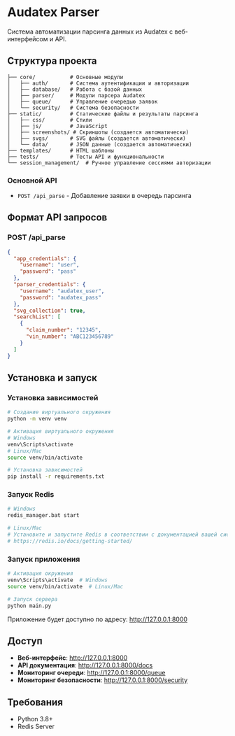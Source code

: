 # Audatex Parser

Система автоматизации парсинга данных из Audatex с веб-интерфейсом и API.

## Структура проекта

```
├── core/           # Основные модули
│   ├── auth/       # Система аутентификации и авторизации
│   ├── database/   # Работа с базой данных
│   ├── parser/     # Модули парсера Audatex
│   ├── queue/      # Управление очередью заявок
│   └── security/   # Система безопасности
├── static/         # Статические файлы и результаты парсинга
│   ├── css/        # Стили
│   ├── js/         # JavaScript
│   ├── screenshots/ # Скриншоты (создается автоматически)
│   ├── svgs/       # SVG файлы (создается автоматически)
│   └── data/       # JSON данные (создается автоматически)
├── templates/      # HTML шаблоны
├── tests/          # Тесты API и функциональности
└── session_management/  # Ручное управление сессиями авторизации
```

### Основной API
- `POST /api_parse` - Добавление заявки в очередь парсинга

## Формат API запросов

### POST /api_parse
```json
{
  "app_credentials": {
    "username": "user",
    "password": "pass"
  },
  "parser_credentials": {
    "username": "audatex_user",
    "password": "audatex_pass"
  },
  "svg_collection": true,
  "searchList": [
    {
      "claim_number": "12345",
      "vin_number": "ABC123456789"
    }
  ]
}
```

## Установка и запуск

### Установка зависимостей
```bash
# Создание виртуального окружения
python -m venv venv

# Активация виртуального окружения
# Windows
venv\Scripts\activate
# Linux/Mac
source venv/bin/activate

# Установка зависимостей
pip install -r requirements.txt
```

### Запуск Redis
```bash
# Windows
redis_manager.bat start

# Linux/Mac
# Установите и запустите Redis в соответствии с документацией вашей системы
# https://redis.io/docs/getting-started/
```

### Запуск приложения
```bash
# Активация окружения
venv\Scripts\activate  # Windows
source venv/bin/activate  # Linux/Mac

# Запуск сервера
python main.py
```

Приложение будет доступно по адресу: http://127.0.0.1:8000

## Доступ

- **Веб-интерфейс**: http://127.0.0.1:8000
- **API документация**: http://127.0.0.1:8000/docs
- **Мониторинг очереди**: http://127.0.0.1:8000/queue
- **Мониторинг безопасности**: http://127.0.0.1:8000/security

## Требования

- Python 3.8+
- Redis Server 
